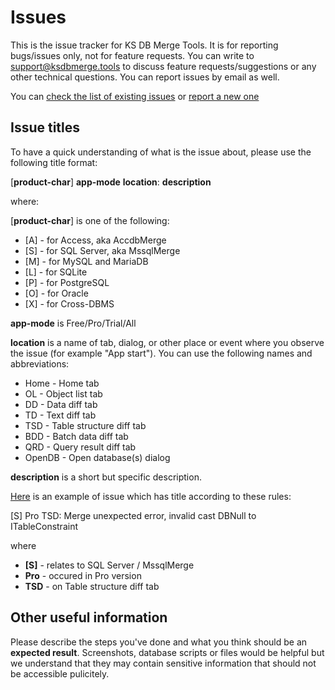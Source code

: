 # Issues

This is the issue tracker for KS DB Merge Tools. It is for reporting bugs/issues only, not for feature requests. You can write to support@ksdbmerge.tools to discuss feature requests/suggestions or any other technical questions. You can report issues by email as well.

You can [check the list of existing issues](https://github.com/KS-DB-Merge-Tools/Issues/issues) or [report a new one](https://github.com/KS-DB-Merge-Tools/Issues/issues/new/choose)

## Issue titles

To have a quick understanding of what is the issue about, please use the following title format:

[**product-char**] **app-mode** **location**: **description**

where:

[**product-char**] is one of the following:
- [A] - for Access, aka AccdbMerge
- [S] - for SQL Server, aka MssqlMerge
- [M] - for MySQL and MariaDB
- [L] - for SQLite
- [P] - for PostgreSQL
- [O] - for Oracle
- [Х] - for Cross-DBMS

**app-mode** is Free/Pro/Trial/All

**location** is a name of tab, dialog, or other place or event where you observe the issue (for example "App start"). You can use the following names and abbreviations:
- Home - Home tab
- OL - Object list tab
- DD - Data diff tab
- TD - Text diff tab
- TSD - Table structure diff tab
- BDD - Batch data diff tab
- QRD - Query result diff tab
- OpenDB - Open database(s) dialog

**description** is a short but specific description.

[Here](https://github.com/KS-DB-Merge-Tools/Issues/issues/1) is an example of issue which has title according to these rules:

[S] Pro TSD: Merge unexpected error, invalid cast DBNull to ITableConstraint

where
- **[S]** - relates to SQL Server / MssqlMerge
- **Pro** - occured in Pro version
- **TSD** - on Table structure diff tab

## Other useful information

Please describe the steps you've done and what you think should be an **expected result**. Screenshots, database scripts or files would be helpful but we understand that they may contain sensitive information that should not be accessible pulicitely.
